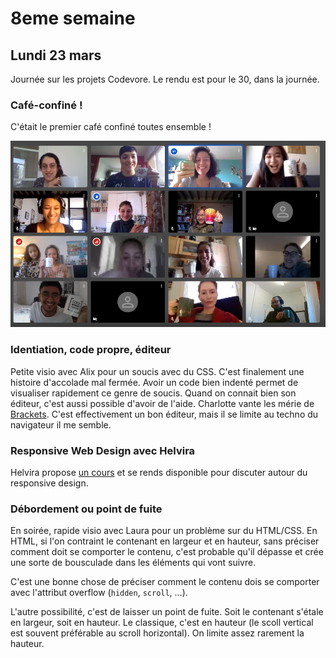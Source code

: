 # 8eme semaine

## Lundi 23 mars

Journée sur les projets Codevore. Le rendu est pour le 30, dans la journée.

### Café-confiné !

C'était le premier café confiné toutes ensemble !

![](semaine-08/premier-cafe-confine.png)

### Identiation, code propre, éditeur

Petite visio avec Alix pour un soucis avec du CSS. C'est finalement une
histoire d'accolade mal fermée. Avoir un code bien indenté permet de visualiser
rapidement ce genre de soucis. Quand on connait bien son éditeur, c'est aussi
possible d'avoir de l'aide. Charlotte vante les mérie de
[Brackets](http://brackets.io/). C'est effectivement un bon éditeur, mais il se
limite au techno du navigateur il me semble.

### Responsive Web Design avec Helvira

Helvira propose [un cours](semaine-08/liens-cours-RWD.docx) et se rends
disponible pour discuter autour du responsive design.

### Débordement ou point de fuite

En soirée, rapide visio avec Laura pour un problème sur du HTML/CSS. En HTML,
si l'on contraint le contenant en largeur et en hauteur, sans préciser comment
doit se comporter le contenu, c'est probable qu'il dépasse et crée une sorte de
bousculade dans les éléments qui vont suivre. 

C'est une bonne chose de préciser comment le contenu dois se comporter avec
l'attribut overflow (`hidden`, `scroll`, ...).

L'autre possibilité, c'est de laisser un point de fuite. Soit le contenant
s'étale en largeur, soit en hauteur. Le classique, c'est en hauteur (le scoll
vertical est souvent préférable au scroll horizontal). On limite assez rarement
la hauteur.




